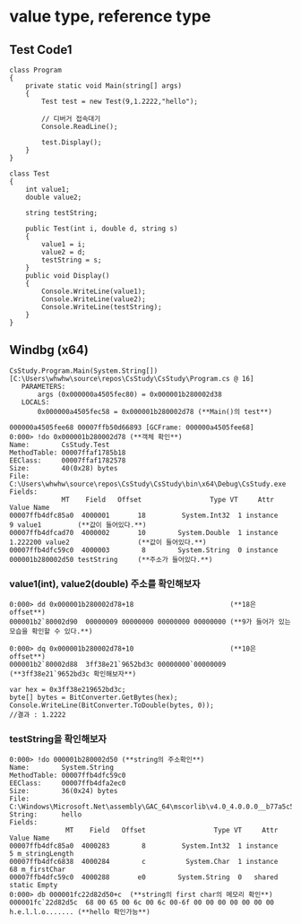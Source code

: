# value type, reference type
## Test Code1
    class Program
    {
        private static void Main(string[] args)
        {
            Test test = new Test(9,1.2222,"hello");

            // 디버거 접속대기
            Console.ReadLine();

            test.Display();
        }
    }

    class Test
    {
        int value1;
        double value2;

        string testString;

        public Test(int i, double d, string s)
        {
            value1 = i;
            value2 = d;
            testString = s;
        }
        public void Display()
        {
            Console.WriteLine(value1);
            Console.WriteLine(value2);
            Console.WriteLine(testString);
        }
    }

## Windbg (x64)
 ```
 CsStudy.Program.Main(System.String[]) [C:\Users\whwhw\source\repos\CsStudy\CsStudy\Program.cs @ 16]
    PARAMETERS:
        args (0x000000a4505fec80) = 0x000001b280002d38
    LOCALS:
        0x000000a4505fec58 = 0x000001b280002d78 (**Main()의 test**)

000000a4505fee68 00007ffb50d66893 [GCFrame: 000000a4505fee68] 
0:000> !do 0x000001b280002d78 (**객체 확인**)
Name:        CsStudy.Test
MethodTable: 00007ffaf1785b18
EEClass:     00007ffaf1782578
Size:        40(0x28) bytes
File:        C:\Users\whwhw\source\repos\CsStudy\CsStudy\bin\x64\Debug\CsStudy.exe
Fields:
              MT    Field   Offset                 Type VT     Attr            Value Name
00007ffb4dfc85a0  4000001       18         System.Int32  1 instance                9 value1         (**값이 들어있다.**)
00007ffb4dfcad70  4000002       10        System.Double  1 instance 1.222200 value2                 (**값이 들어있다.**)
00007ffb4dfc59c0  4000003        8        System.String  0 instance 000001b280002d50 testString     (**주소가 들어있다.**)
 ```
### value1(int), value2(double) 주소를 확인해보자
```
0:000> dd 0x000001b280002d78+18                        (**18은 offset**)
000001b2`80002d90  00000009 00000000 00000000 00000000 (**9가 들어가 있는 모습을 확인할 수 있다.**)

0:000> dq 0x000001b280002d78+10                        (**10은 offset**)
000001b2`80002d88  3ff38e21`9652bd3c 00000000`00000009 (**3ff38e21`9652bd3c 확인해보자**)
```

```
var hex = 0x3ff38e219652bd3c;
byte[] bytes = BitConverter.GetBytes(hex);
Console.WriteLine(BitConverter.ToDouble(bytes, 0)); 
//결과 : 1.2222
```

### testString을 확인해보자
```
0:000> !do 000001b280002d50 (**string의 주소확인**)
Name:        System.String
MethodTable: 00007ffb4dfc59c0
EEClass:     00007ffb4dfa2ec0
Size:        36(0x24) bytes
File:        C:\Windows\Microsoft.Net\assembly\GAC_64\mscorlib\v4.0_4.0.0.0__b77a5c561934e089\mscorlib.dll
String:      hello
Fields:
              MT    Field   Offset                 Type VT     Attr            Value Name
00007ffb4dfc85a0  4000283        8         System.Int32  1 instance                5 m_stringLength
00007ffb4dfc6838  4000284        c          System.Char  1 instance               68 m_firstChar
00007ffb4dfc59c0  4000288       e0        System.String  0   shared           static Empty
0:000> db 000001fc22d82d50+c  (**string의 first char의 메모리 확인**)
000001fc`22d82d5c  68 00 65 00 6c 00 6c 00-6f 00 00 00 00 00 00 00  h.e.l.l.o....... (**hello 확인가능**)
 ```
